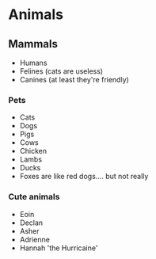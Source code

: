 # Animals

## Mammals
- Humans
- Felines (cats are useless)
- Canines (at least they're friendly)

### Pets
- Cats
- Dogs
- Pigs
- Cows
- Chicken
- Lambs
- Ducks
- Foxes are like red dogs.... but not really

### Cute animals
- Eoin
- Declan
- Asher
- Adrienne
- Hannah 'the Hurricaine'

